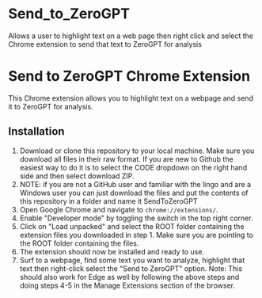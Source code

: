 # Send_to_ZeroGPT
Allows a user to highlight text on a web page then right click and select the Chrome extension to send that text to ZeroGPT for analysis
# Send to ZeroGPT Chrome Extension

This Chrome extension allows you to highlight text on a webpage and send it to ZeroGPT for analysis.

## Installation

1. Download or clone this repository to your local machine.  Make sure you download all files in their raw format.  If you are new to Github the easiest way to do it is to select the CODE dropdown on the right hand side and then select download ZIP.   
2. NOTE: if you are not a GitHub user and familiar with the lingo and are a Windows user you can just download the files and put the contents of this repository in a folder and name it SendToZeroGPT
3. Open Google Chrome and navigate to `chrome://extensions/`.  
4. Enable "Developer mode" by toggling the switch in the top right corner.
5. Click on "Load unpacked" and select the ROOT folder containing the extension files you downloaded in step 1.  Make sure you are pointing to the ROOT folder containing the files. 
6. The extension should now be installed and ready to use.
7. Surf to a webpage, find some text you want to analyze, highlight that text then right-click select the "Send to ZeroGPT" option.
Note: This should also work for Edge as well by following the above steps and doing steps 4-5 in the Manage Extensions section of the browser. 
